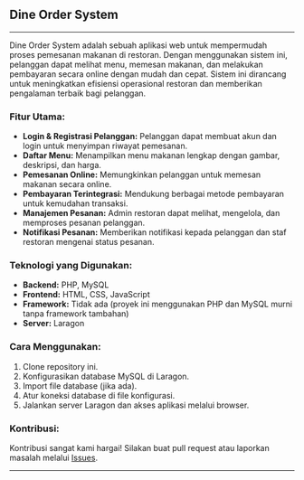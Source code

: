 ## Dine Order System

---

Dine Order System adalah sebuah aplikasi web untuk mempermudah proses pemesanan makanan di restoran. Dengan menggunakan sistem ini, pelanggan dapat melihat menu, memesan makanan, dan melakukan pembayaran secara online dengan mudah dan cepat. Sistem ini dirancang untuk meningkatkan efisiensi operasional restoran dan memberikan pengalaman terbaik bagi pelanggan.

### Fitur Utama:
- **Login & Registrasi Pelanggan:** Pelanggan dapat membuat akun dan login untuk menyimpan riwayat pemesanan.
- **Daftar Menu:** Menampilkan menu makanan lengkap dengan gambar, deskripsi, dan harga.
- **Pemesanan Online:** Memungkinkan pelanggan untuk memesan makanan secara online.
- **Pembayaran Terintegrasi:** Mendukung berbagai metode pembayaran untuk kemudahan transaksi.
- **Manajemen Pesanan:** Admin restoran dapat melihat, mengelola, dan memproses pesanan pelanggan.
- **Notifikasi Pesanan:** Memberikan notifikasi kepada pelanggan dan staf restoran mengenai status pesanan.

### Teknologi yang Digunakan:
- **Backend:** PHP, MySQL
- **Frontend:** HTML, CSS, JavaScript
- **Framework:** Tidak ada (proyek ini menggunakan PHP dan MySQL murni tanpa framework tambahan)
- **Server:** Laragon

### Cara Menggunakan:
1. Clone repository ini.
2. Konfigurasikan database MySQL di Laragon.
3. Import file database (jika ada).
4. Atur koneksi database di file konfigurasi.
5. Jalankan server Laragon dan akses aplikasi melalui browser.

### Kontribusi:
Kontribusi sangat kami hargai! Silakan buat pull request atau laporkan masalah melalui [Issues](#).

---
